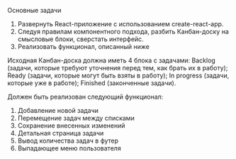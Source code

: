 Основные задачи
1. Развернуть React-приложение с использованием create-react-app.
2.  Следуя правилам компонентного подхода, разбить Канбан-доску на смысловые блоки, сверстать интерфейс.
3.  Реализовать функционал, описанный ниже

Исходная Канбан-доска должна иметь 4 блока с задачами:
Backlog (задачи, которые требуют уточнения перед тем, как брать их в работу);
Ready (задачи, которые могут быть взяты в работу);
In progress (задачи, которые уже в работе);
Finished (законченные задачи).

Должен быть реализован следующий функционал:

1. Добавление новой задачи
2. Перемещение задач между списками
3. Сохранение внесенных изменений
4. Детальная страница задачи
5. Вывод количества задач в футер
6. Выпадающее меню пользователя
